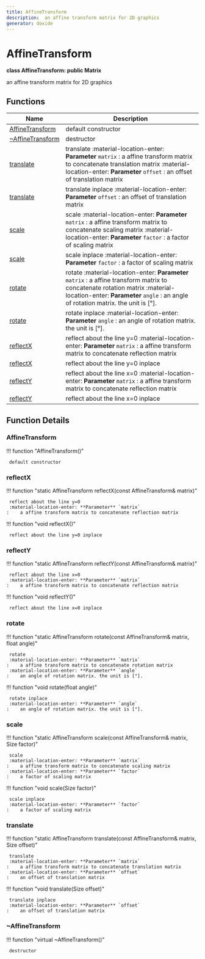 ```yaml
---
title: AffineTransform
description:  an affine transform matrix for 2D graphics 
generator: doxide
---
```



# AffineTransform

**class AffineTransform: public Matrix**

 an affine transform matrix for 2D graphics
 


## Functions

| Name | Description |
| ---- | ----------- |
| [AffineTransform](#AffineTransform) |  default constructor  |
| [~AffineTransform](#_u007eAffineTransform) |  destructor  |
| [translate](#translate) |  translate :material-location-enter: **Parameter** `matrix` :    a affine transform matrix to concatenate translation matrix :material-location-enter: **Parameter** `offset` :    an offset of translation matrix  |
| [translate](#translate) |  translate inplace :material-location-enter: **Parameter** `offset` :    an offset of translation matrix  |
| [scale](#scale) |  scale :material-location-enter: **Parameter** `matrix` :    a affine transform matrix to concatenate scaling matrix :material-location-enter: **Parameter** `factor` :    a factor of scaling matrix  |
| [scale](#scale) |  scale inplace :material-location-enter: **Parameter** `factor` :    a factor of scaling matrix  |
| [rotate](#rotate) |  rotate :material-location-enter: **Parameter** `matrix` :    a affine transform matrix to concatenate rotation matrix :material-location-enter: **Parameter** `angle` :    an angle of rotation matrix. the unit is [°].  |
| [rotate](#rotate) |  rotate inplace :material-location-enter: **Parameter** `angle` :    an angle of rotation matrix. the unit is [°].  |
| [reflectX](#reflectX) |  reflect about the line y=0 :material-location-enter: **Parameter** `matrix` :    a affine transform matrix to concatenate reflection matrix  |
| [reflectX](#reflectX) |  reflect about the line y=0 inplace  |
| [reflectY](#reflectY) |  reflect about the line x=0 :material-location-enter: **Parameter** `matrix` :    a affine transform matrix to concatenate reflection matrix  |
| [reflectY](#reflectY) |  reflect about the line x=0 inplace  |

## Function Details

### AffineTransform<a name="AffineTransform"></a>
!!! function "AffineTransform()"

     default constructor
    

### reflectX<a name="reflectX"></a>
!!! function "static AffineTransform reflectX(const AffineTransform&amp; matrix)"

     reflect about the line y=0
     :material-location-enter: **Parameter** `matrix`
    :    a affine transform matrix to concatenate reflection matrix
    

!!! function "void reflectX()"

     reflect about the line y=0 inplace
    

### reflectY<a name="reflectY"></a>
!!! function "static AffineTransform reflectY(const AffineTransform&amp; matrix)"

     reflect about the line x=0
     :material-location-enter: **Parameter** `matrix`
    :    a affine transform matrix to concatenate reflection matrix
    

!!! function "void reflectY()"

     reflect about the line x=0 inplace
    

### rotate<a name="rotate"></a>
!!! function "static AffineTransform rotate(const AffineTransform&amp; matrix, float angle)"

     rotate
     :material-location-enter: **Parameter** `matrix`
    :    a affine transform matrix to concatenate rotation matrix
     :material-location-enter: **Parameter** `angle`
    :    an angle of rotation matrix. the unit is [°].
    

!!! function "void rotate(float angle)"

     rotate inplace
     :material-location-enter: **Parameter** `angle`
    :    an angle of rotation matrix. the unit is [°].
    

### scale<a name="scale"></a>
!!! function "static AffineTransform scale(const AffineTransform&amp; matrix, Size factor)"

     scale
     :material-location-enter: **Parameter** `matrix`
    :    a affine transform matrix to concatenate scaling matrix
     :material-location-enter: **Parameter** `factor`
    :    a factor of scaling matrix
    

!!! function "void scale(Size factor)"

     scale inplace
     :material-location-enter: **Parameter** `factor`
    :    a factor of scaling matrix
    

### translate<a name="translate"></a>
!!! function "static AffineTransform translate(const AffineTransform&amp; matrix, Size offset)"

     translate
     :material-location-enter: **Parameter** `matrix`
    :    a affine transform matrix to concatenate translation matrix
     :material-location-enter: **Parameter** `offset`
    :    an offset of translation matrix
    

!!! function "void translate(Size offset)"

     translate inplace
     :material-location-enter: **Parameter** `offset`
    :    an offset of translation matrix
    

### ~AffineTransform<a name="_u007eAffineTransform"></a>
!!! function "virtual ~AffineTransform()"

     destructor
    


